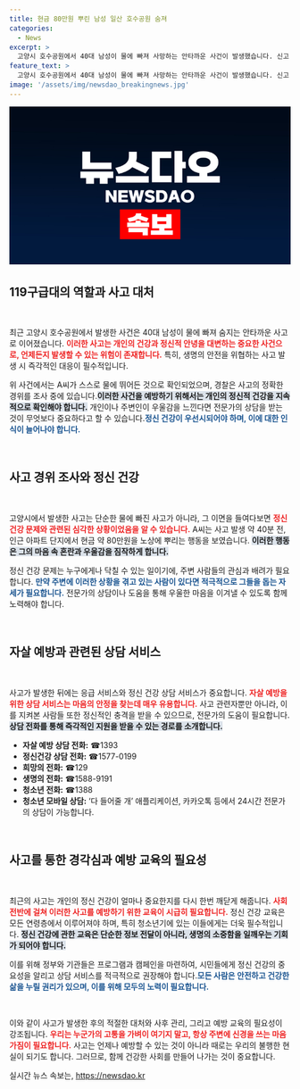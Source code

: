 ```yaml
---
title: 현금 80만원 뿌린 남성 일산 호수공원 숨져
categories:
  - News
excerpt: >
  고양시 호수공원에서 40대 남성이 물에 빠져 사망하는 안타까운 사건이 발생했습니다. 신고 전, 그는 현금 80만원을 뿌린 뒤 실종되었으며, CCTV를 통해 스스로 물속으로 뛰어든 것으로 확인되었습니다.
feature_text: >
  고양시 호수공원에서 40대 남성이 물에 빠져 사망하는 안타까운 사건이 발생했습니다. 신고 전, 그는 현금 80만원을 뿌린 뒤 실종되었으며, CCTV를 통해 스스로 물속으로 뛰어든 것으로 확인되었습니다.
image: '/assets/img/newsdao_breakingnews.jpg'
---
```


<p><img src="/assets/img/newsdao_breakingnews.jpg" alt="pcversion 속보" /></p>

<h2 data-ke-size="size26">119구급대의 역할과 사고 대처</h2>

<p data-ke-size="size16">&nbsp;</p>

<p>최근 고양시 호수공원에서 발생한 사건은 40대 남성이 물에 빠져 숨지는 안타까운 사고로 이어졌습니다. <b><span style="color: #ee2323;">이러한 사고는 개인의 건강과 정신적 안녕을 대변하는 중요한 사건으로, 언제든지 발생할 수 있는 위험이 존재합니다.</span></b> 특히, 생명의 안전을 위협하는 사고 발생 시 즉각적인 대응이 필수적입니다. </p>

<p>위 사건에서는 A씨가 스스로 물에 뛰어든 것으로 확인되었으며, 경찰은 사고의 정확한 경위를 조사 중에 있습니다.<b><span style="background-color: #21538527;">이러한 사건을 예방하기 위해서는 개인의 정신적 건강을 지속적으로 확인해야 합니다.</span></b> 개인이나 주변인이 우울감을 느낀다면 전문가의 상담을 받는 것이 무엇보다 중요하다고 할 수 있습니다.<b><span style="color: #1a5490;">정신 건강이 우선시되어야 하며, 이에 대한 인식이 늘어나야 합니다.</span></b></p>

<p data-ke-size="size16">&nbsp;</p>

<h2 data-ke-size="size26">사고 경위 조사와 정신 건강</h2>

<p data-ke-size="size16">&nbsp;</p>

<p>고양시에서 발생한 사고는 단순한 물에 빠진 사고가 아니라, 그 이면을 들여다보면 <b><span style="color: #ee2323;">정신 건강 문제와 관련된 심각한 상황이었음을 알 수 있습니다.</span></b> A씨는 사고 발생 약 40분 전, 인근 아파트 단지에서 현금 약 80만원을 노상에 뿌리는 행동을 보였습니다. <b><span style="background-color: #21538527;">이러한 행동은 그의 마음 속 혼란과 우울감을 짐작하게 합니다.</span></b> </p>

<p>정신 건강 문제는 누구에게나 닥칠 수 있는 일이기에, 주변 사람들의 관심과 배려가 필요합니다. <b><span style="color: #1a5490;">만약 주변에 이러한 상황을 겪고 있는 사람이 있다면 적극적으로 그들을 돕는 자세가 필요합니다.</span></b> 전문가의 상담이나 도움을 통해 우울한 마음을 이겨낼 수 있도록 함께 노력해야 합니다. </p>

<p data-ke-size="size16">&nbsp;</p>

<h2 data-ke-size="size26">자살 예방과 관련된 상담 서비스</h2>

<p data-ke-size="size16">&nbsp;</p>

<p>사고가 발생한 뒤에는 응급 서비스와 정신 건강 상담 서비스가 중요합니다. <b><span style="color: #ee2323;">자살 예방을 위한 상담 서비스는 마음의 안정을 찾는데 매우 유용합니다.</span></b> 사고 관련자뿐만 아니라, 이를 지켜본 사람들 또한 정신적인 충격을 받을 수 있으므로, 전문가의 도움이 필요합니다. <b><span style="background-color: #21538527;">상담 전화를 통해 즉각적인 지원을 받을 수 있는 경로를 소개합니다.</span></b> </p>

<ul>
  <li><b>자살 예방 상담 전화:</b> ☎1393</li>
  <li><b>정신건강 상담 전화:</b> ☎1577-0199</li>
  <li><b>희망의 전화:</b> ☎129</li>
  <li><b>생명의 전화:</b> ☎1588-9191</li>
  <li><b>청소년 전화:</b> ☎1388</li>
  <li><b>청소년 모바일 상담:</b> ‘다 들어줄 개’ 애플리케이션, 카카오톡 등에서 24시간 전문가의 상담이 가능합니다.</li>
</ul>

<p data-ke-size="size16">&nbsp;</p>

<h2 data-ke-size="size26">사고를 통한 경각심과 예방 교육의 필요성</h2>

<p data-ke-size="size16">&nbsp;</p>

<p>최근의 사고는 개인의 정신 건강이 얼마나 중요한지를 다시 한번 깨닫게 해줍니다. <b><span style="color: #ee2323;">사회 전반에 걸쳐 이러한 사고를 예방하기 위한 교육이 시급히 필요합니다.</span></b> 정신 건강 교육은 모든 연령층에서 이루어져야 하며, 특히 청소년기에 있는 이들에게는 더욱 필수적입니다. <b><span style="background-color: #21538527;">정신 건강에 관한 교육은 단순한 정보 전달이 아니라, 생명의 소중함을 일깨우는 기회가 되어야 합니다.</span></b></p>

<p>이를 위해 정부와 기관들은 프로그램과 캠페인을 마련하여, 시민들에게 정신 건강의 중요성을 알리고 상담 서비스를 적극적으로 권장해야 합니다.<b><span style="color: #1a5490;">모든 사람은 안전하고 건강한 삶을 누릴 권리가 있으며, 이를 위해 모두의 노력이 필요합니다.</span></b></p>

<p data-ke-size="size16">&nbsp;</p>

<p>이와 같이 사고가 발생한 후의 적절한 대처와 사후 관리, 그리고 예방 교육의 필요성이 강조됩니다. <b><span style="color: #ee2323;">우리는 누군가의 고통을 가벼이 여기지 말고, 항상 주변에 신경을 쓰는 마음가짐이 필요합니다.</span></b> 사고는 언제나 예방할 수 있는 것이 아니라 때로는 우리의 불행한 현실이 되기도 합니다. 그러므로, 함께 건강한 사회를 만들어 나가는 것이 중요합니다.</p>
실시간 뉴스 속보는, <a href="https://newsdao.kr" rel="dofollow">https://newsdao.kr</a>


